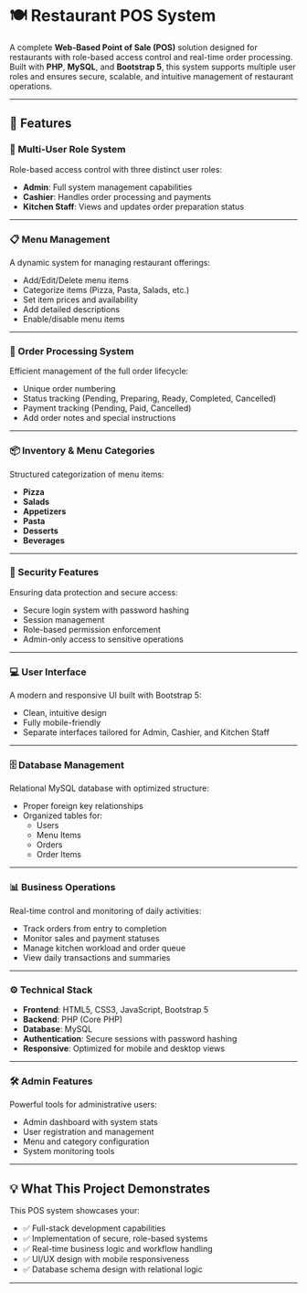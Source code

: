 # 🍽️ Restaurant POS System

A complete **Web-Based Point of Sale (POS)** solution designed for restaurants with role-based access control and real-time order processing. Built with **PHP**, **MySQL**, and **Bootstrap 5**, this system supports multiple user roles and ensures secure, scalable, and intuitive management of restaurant operations.

---

## 🚀 Features

### 👥 Multi-User Role System
Role-based access control with three distinct user roles:
- **Admin**: Full system management capabilities
- **Cashier**: Handles order processing and payments
- **Kitchen Staff**: Views and updates order preparation status

---

### 📋 Menu Management
A dynamic system for managing restaurant offerings:
- Add/Edit/Delete menu items
- Categorize items (Pizza, Pasta, Salads, etc.)
- Set item prices and availability
- Add detailed descriptions
- Enable/disable menu items

---

### 🧾 Order Processing System
Efficient management of the full order lifecycle:
- Unique order numbering
- Status tracking (Pending, Preparing, Ready, Completed, Cancelled)
- Payment tracking (Pending, Paid, Cancelled)
- Add order notes and special instructions

---

### 📦 Inventory & Menu Categories
Structured categorization of menu items:
- **Pizza**
- **Salads**
- **Appetizers**
- **Pasta**
- **Desserts**
- **Beverages**

---

### 🔐 Security Features
Ensuring data protection and secure access:
- Secure login system with password hashing
- Session management
- Role-based permission enforcement
- Admin-only access to sensitive operations

---

### 💻 User Interface
A modern and responsive UI built with Bootstrap 5:
- Clean, intuitive design
- Fully mobile-friendly
- Separate interfaces tailored for Admin, Cashier, and Kitchen Staff

---

### 🗄️ Database Management
Relational MySQL database with optimized structure:
- Proper foreign key relationships
- Organized tables for:
  - Users
  - Menu Items
  - Orders
  - Order Items

---

### 📊 Business Operations
Real-time control and monitoring of daily activities:
- Track orders from entry to completion
- Monitor sales and payment statuses
- Manage kitchen workload and order queue
- View daily transactions and summaries

---

### ⚙️ Technical Stack
- **Frontend**: HTML5, CSS3, JavaScript, Bootstrap 5
- **Backend**: PHP (Core PHP)
- **Database**: MySQL
- **Authentication**: Secure sessions with password hashing
- **Responsive**: Optimized for mobile and desktop views

---

### 🛠️ Admin Features
Powerful tools for administrative users:
- Admin dashboard with system stats
- User registration and management
- Menu and category configuration
- System monitoring tools

---

## 💡 What This Project Demonstrates
This POS system showcases your:
- ✅ Full-stack development capabilities
- ✅ Implementation of secure, role-based systems
- ✅ Real-time business logic and workflow handling
- ✅ UI/UX design with mobile responsiveness
- ✅ Database schema design with relational logic

---

